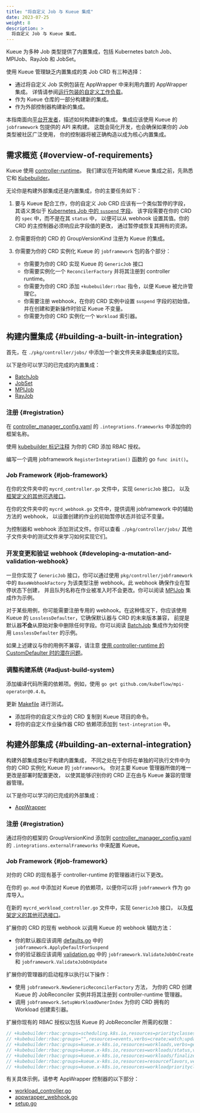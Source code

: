 ```yaml
---
title: "将自定义 Job 与 Kueue 集成"
date: 2023-07-25
weight: 8
description: >
  将自定义 Job 与 Kueue 集成。
---
```


Kueue 为多种 Job 类型提供了内置集成，包括
Kubernetes batch Job、MPIJob、RayJob 和 JobSet。

使用 Kueue 管理缺乏内置集成的类 Job CRD 有三种选择：

- 通过将自定义 Job 实例包装在 AppWrapper 中来利用内置的 AppWrapper 集成。
  详情请参阅[运行包装的自定义工作负载](/docs/tasks/run/wrapped_custom_workload)。
- 作为 Kueue 仓库的一部分构建新的集成。
- 作为外部控制器构建新的集成。

本指南面向[平台开发者](/docs/tasks#platform-developer)，描述如何构建新的集成。
集成应该使用 Kueue 的 `jobframework` 包提供的 API 来构建。
这既会简化开发，也会确保如果你的 Job 类型被社区广泛使用，
你的控制器将被正确构造以成为核心内置集成。

## 需求概览 {#overview-of-requirements}

Kueue 使用 [controller-runtime](https://github.com/kubernetes-sigs/controller-runtime)。
我们建议在开始构建 Kueue 集成之前，先熟悉它和
[Kubebuilder](https://github.com/kubernetes-sigs/kubebuilder)。

无论你是构建外部集成还是内置集成，你的主要任务如下：

1. 要与 Kueue 配合工作，你的自定义 Job CRD 应该有一个类似暂停的字段，
   其语义类似于 [Kubernetes Job 中的 `suspend` 字段](https://kubernetes.io/docs/concepts/workloads/controllers/job/#suspending-a-job)。
   该字段需要在你的 CRD 的 `spec` 中，而不是在其 `status` 中，
   以便可以从 webhook 设置其值。你的 CRD 的主控制器必须响应此字段值的更改，
   通过暂停或恢复其拥有的资源。

2. 你需要将你的 CRD 的 GroupVersionKind 注册为 Kueue 的集成。

3. 你需要为你的 CRD 实例化 Kueue 的 `jobframework` 包的各个部分：
   - 你需要为你的 CRD 实现 Kueue 的 `GenericJob` 接口
   - 你需要实例化一个 `ReconcilerFactory` 并将其注册到 controller runtime。
   - 你需要为你的 CRD 添加 `+kubebuilder:rbac` 指令，以便 Kueue 被允许管理它。
   - 你需要注册 webhook，在你的 CRD 实例中设置 `suspend` 字段的初始值，
     并在创建和更新操作时验证 Kueue 不变量。
   - 你需要为你的 CRD 实例化一个 `Workload` 索引器。

## 构建内置集成 {#building-a-built-in-integration}

首先，在 `./pkg/controller/jobs/` 中添加一个新文件夹来承载集成的实现。

以下是你可以学习的已完成的内置集成：

- [BatchJob](https://github.com/kubernetes-sigs/kueue/tree/main/pkg/controller/jobs/job)
- [JobSet](https://github.com/kubernetes-sigs/kueue/tree/main/pkg/controller/jobs/jobset)
- [MPIJob](https://github.com/kubernetes-sigs/kueue/tree/main/pkg/controller/jobs/mpijob)
- [RayJob](https://github.com/kubernetes-sigs/kueue/tree/main/pkg/controller/jobs/rayjob)

### 注册 {#registration}

在 [controller_manager_config.yaml](https://github.com/kubernetes-sigs/kueue/blob/main/config/components/manager/controller_manager_config.yaml)
的 `.integrations.frameworks` 中添加你的框架名称。

使用 [kubebuilder 标记注释](https://book.kubebuilder.io/reference/markers/rbac.html)
为你的 CRD 添加 RBAC 授权。

编写一个调用 jobframework `RegisterIntegration()` 函数的 go `func init()`。

### Job Framework {#job-framework}

在你的文件夹中的 `mycrd_controller.go` 文件中，实现 `GenericJob` 接口，
以及[框架定义的其他可选接口](https://github.com/kubernetes-sigs/kueue/blob/main/pkg/controller/jobframework/interface.go)。

在你的文件夹中的 `mycrd_webhook.go` 文件中，提供调用 jobframework 中的辅助方法的 webhook，
以设置创建的作业的初始暂停状态并验证不变量。

为控制器和 webhook 添加测试文件。你可以查看 `./pkg/controller/jobs/`
其他子文件夹中的测试文件来学习如何实现它们。

### 开发变更和验证 webhook {#developing-a-mutation-and-validation-webhook}

一旦你实现了 `GenericJob` 接口，你可以通过使用 `pkg/controller/jobframework`
中的 `BaseWebhookFactory` 为该类型注册 webhook。此 webhook 确保作业在暂停状态下创建，
并且队列名称在作业被准入时不会更改。你可以阅读
[MPIJob](https://github.com/kubernetes-sigs/kueue/tree/main/pkg/controller/jobs/mpijob)
集成作为示例。

对于某些用例，你可能需要注册专用的 webhook。在这种情况下，你应该使用
Kueue 的 `LosslessDefaulter`，它确保默认器与 CRD 的未来版本兼容，
前提是默认器**不会**从原始对象中删除任何字段。你可以阅读
[BatchJob](https://github.com/kubernetes-sigs/kueue/tree/main/pkg/controller/jobs/job)
集成作为如何使用 `LosslessDefaulter` 的示例。

如果上述建议与你的用例不兼容，请注意
[使用 controller-runtime 的 CustomDefaulter 时的潜在问题](https://groups.google.com/a/kubernetes.io/g/wg-batch/c/WAaabCuGCoY)。

### 调整构建系统 {#adjust-build-system}

添加编译代码所需的依赖项。例如，使用 `go get github.com/kubeflow/mpi-operator@0.4.0`。

更新 [Makefile](https://github.com/kubernetes-sigs/kueue/blob/main/Makefile) 进行测试。

- 添加将你的自定义作业的 CRD 复制到 Kueue 项目的命令。
- 将你的自定义作业操作器 CRD 依赖项添加到 `test-integration` 中。

## 构建外部集成 {#building-an-external-integration}

构建外部集成类似于构建内置集成，
不同之处在于你将在单独的可执行文件中为你的 CRD 实例化 Kueue 的 `jobframework`。
你对主要 Kueue 管理器所做的唯一更改是部署时配置更改，
以使其能够识别你的 CRD 正在由与 Kueue 兼容的管理器管理。

以下是你可以学习的已完成的外部集成：

- [AppWrapper](https://github.com/project-codeflare/appwrapper)

### 注册 {#registration}

通过将你的框架的 GroupVersionKind 添加到
[controller_manager_config.yaml](https://kueue.sigs.k8s.io/docs/installation/#install-a-custom-configured-released-version)
的 `.integrations.externalFrameworks` 中来配置 Kueue。

### Job Framework {#job-framework}

对你的 CRD 的现有基于 controller-runtime 的管理器进行以下更改。

在你的 `go.mod` 中添加对 Kueue 的依赖项，以便你可以将 `jobframework` 作为 go 库导入。

在新的 `mycrd_workload_controller.go` 文件中，实现 `GenericJob` 接口，
以及[框架定义的其他可选接口](https://github.com/kubernetes-sigs/kueue/blob/main/pkg/controller/jobframework/interface.go)。

扩展你的 CRD 的现有 webhook 以调用 Kueue 的 webhook 辅助方法：

- 你的默认器应该调用 [defaults.go](https://github.com/kubernetes-sigs/kueue/blob/main/pkg/controller/jobframework/defaults.go)
  中的 `jobframework.ApplyDefaultForSuspend`
- 你的验证器应该调用 [validation.go](https://github.com/kubernetes-sigs/kueue/blob/main/pkg/controller/jobframework/validation.go)
  中的 `jobframework.ValidateJobOnCreate` 和 `jobframework.ValidateJobOnUpdate`

扩展你的管理器的启动程序以执行以下操作：

- 使用 `jobframework.NewGenericReconcilerFactory` 方法，
  为你的 CRD 创建 Kueue 的 JobReconciler 实例并将其注册到 controller-runtime 管理器。
- 调用 `jobframework.SetupWorkloadOwnerIndex` 为你的 CRD 拥有的 Workload 创建索引器。

扩展你现有的 RBAC 授权以包括 Kueue 的 JobReconciler 所需的权限：

```go
// +kubebuilder:rbac:groups=scheduling.k8s.io,resources=priorityclasses,verbs=list;get;watch
// +kubebuilder:rbac:groups="",resources=events,verbs=create;watch;update;patch
// +kubebuilder:rbac:groups=kueue.x-k8s.io,resources=workloads,verbs=get;list;watch;create;update;patch;delete
// +kubebuilder:rbac:groups=kueue.x-k8s.io,resources=workloads/status,verbs=get;update;patch
// +kubebuilder:rbac:groups=kueue.x-k8s.io,resources=workloads/finalizers,verbs=update
// +kubebuilder:rbac:groups=kueue.x-k8s.io,resources=resourceflavors,verbs=get;list;watch
// +kubebuilder:rbac:groups=kueue.x-k8s.io,resources=workloadpriorityclasses,verbs=get;list;watch
```

有关具体示例，请参考 AppWrapper 控制器的以下部分：

- [workload_controller.go](https://github.com/project-codeflare/appwrapper/blob/main/internal/controller/workload/workload_controller.go)
- [appwrapper_webhook.go](https://github.com/project-codeflare/appwrapper/blob/main/internal/webhook/appwrapper_webhook.go)
- [setup.go](https://github.com/project-codeflare/appwrapper/blob/main/pkg/controller/setup.go)

